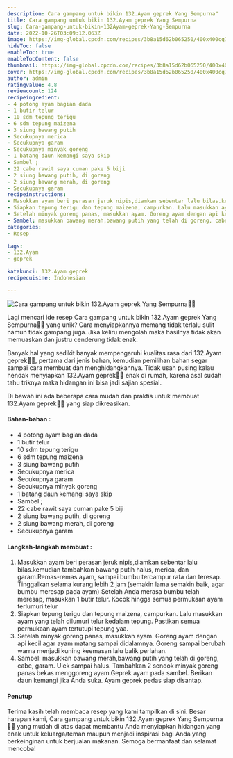 ```yaml
---
description: Cara gampang untuk bikin 132.Ayam geprek Yang Sempurna"
title: Cara gampang untuk bikin 132.Ayam geprek Yang Sempurna
slug: Cara-gampang-untuk-bikin-132Ayam-geprek-Yang-Sempurna
date: 2022-10-26T03:09:12.063Z
image: https://img-global.cpcdn.com/recipes/3b8a15d62b065250/400x400cq70/photo.jpg
hideToc: false
enableToc: true
enableTocContent: false
thumbnail: https://img-global.cpcdn.com/recipes/3b8a15d62b065250/400x400cq70/photo.jpg
cover: https://img-global.cpcdn.com/recipes/3b8a15d62b065250/400x400cq70/photo.jpg
author: admin
ratingvalue: 4.8
reviewcount: 124
recipeingredient:
- 4 potong ayam bagian dada
- 1 butir telur
- 10 sdm tepung terigu
- 6 sdm tepung maizena
- 3 siung bawang putih
- Secukupnya merica
- Secukupnya garam
- Secukupnya minyak goreng
- 1 batang daun kemangi saya skip
- Sambel ;
- 22 cabe rawit saya cuman pake 5 biji
- 2 siung bawang putih, di goreng
- 2 siung bawang merah, di goreng
- Secukupnya garam
recipeinstructions:
- Masukkan ayam beri perasan jeruk nipis,diamkan sebentar lalu bilas.kemudian tambahkan bawang putih halus, merica, dan garam.Remas-remas ayam, sampai bumbu tercampur rata dan teresap. Tinggalkan selama kurang lebih 2 jam (semakin lama semakin baik, agar bumbu meresap pada ayam) Setelah Anda merasa bumbu telah meresap, masukkan 1 butir telur. Kocok hingga semua permukaan ayam terlumuri telur
- Siapkan tepung terigu dan tepung maizena, campurkan. Lalu masukkan ayam yang telah dilumuri telur kedalam tepung. Pastikan semua permukaan ayam tertutupi tepung yaa.
- Setelah minyak goreng panas, masukkan ayam. Goreng ayam dengan api kecil agar ayam matang sampai didalamnya. Goreng sampai berubah warna menjadi kuning keemasan lalu balik perlahan.
- Sambel: masukkan bawang merah,bawang putih yang telah di goreng, cabe, garam. Ulek sampai halus. Tambahkan 2 sendok minyak goreng panas bekas menggoreng ayam.Geprek ayam pada sambel. Berikan daun kemangi jika Anda suka. Ayam geprek pedas siap disantap.
categories:
- Resep

tags:
- 132.Ayam
- geprek

katakunci: 132.Ayam geprek
recipecuisine: Indonesian

---
```


![Cara gampang untuk bikin 132.Ayam geprek Yang Sempurna👩‍🍳](https://img-global.cpcdn.com/recipes/3b8a15d62b065250/400x400cq70/photo.jpg)

Lagi mencari ide resep Cara gampang untuk bikin 132.Ayam geprek Yang Sempurna👩‍🍳 yang unik? Cara menyiapkannya memang tidak terlalu sulit namun tidak gampang juga. Jika keliru mengolah maka hasilnya tidak akan memuaskan dan justru cenderung tidak enak.

Banyak hal yang sedikit banyak mempengaruhi kualitas rasa dari 132.Ayam geprek👩‍🍳, pertama dari jenis bahan, kemudian pemilihan bahan segar sampai cara membuat dan menghidangkannya. Tidak usah pusing kalau hendak menyiapkan 132.Ayam geprek👩‍🍳 enak di rumah, karena asal sudah tahu triknya maka hidangan ini bisa jadi sajian spesial.

Di bawah ini ada beberapa cara mudah dan praktis untuk membuat 132.Ayam geprek👩‍🍳 yang siap dikreasikan.

<!--inarticleads1-->

#### Bahan-bahan :

- 4 potong ayam bagian dada
- 1 butir telur
- 10 sdm tepung terigu
- 6 sdm tepung maizena
- 3 siung bawang putih
- Secukupnya merica
- Secukupnya garam
- Secukupnya minyak goreng
- 1 batang daun kemangi saya skip
- Sambel ;
- 22 cabe rawit saya cuman pake 5 biji
- 2 siung bawang putih, di goreng
- 2 siung bawang merah, di goreng
- Secukupnya garam

<!--inarticleads2-->

#### Langkah-langkah membuat :

1. Masukkan ayam beri perasan jeruk nipis,diamkan sebentar lalu bilas.kemudian tambahkan bawang putih halus, merica, dan garam.Remas-remas ayam, sampai bumbu tercampur rata dan teresap. Tinggalkan selama kurang lebih 2 jam (semakin lama semakin baik, agar bumbu meresap pada ayam) Setelah Anda merasa bumbu telah meresap, masukkan 1 butir telur. Kocok hingga semua permukaan ayam terlumuri telur
1. Siapkan tepung terigu dan tepung maizena, campurkan. Lalu masukkan ayam yang telah dilumuri telur kedalam tepung. Pastikan semua permukaan ayam tertutupi tepung yaa.
1. Setelah minyak goreng panas, masukkan ayam. Goreng ayam dengan api kecil agar ayam matang sampai didalamnya. Goreng sampai berubah warna menjadi kuning keemasan lalu balik perlahan.
1. Sambel: masukkan bawang merah,bawang putih yang telah di goreng, cabe, garam. Ulek sampai halus. Tambahkan 2 sendok minyak goreng panas bekas menggoreng ayam.Geprek ayam pada sambel. Berikan daun kemangi jika Anda suka. Ayam geprek pedas siap disantap.

#### Penutup

Terima kasih telah membaca resep yang kami tampilkan di sini. Besar harapan kami, Cara gampang untuk bikin 132.Ayam geprek Yang Sempurna👩‍🍳 yang mudah di atas dapat membantu Anda menyiapkan hidangan yang enak untuk keluarga/teman maupun menjadi inspirasi bagi Anda yang berkeinginan untuk berjualan makanan. Semoga bermanfaat dan selamat mencoba!